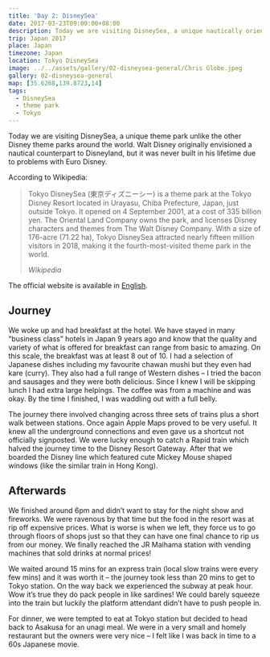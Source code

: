 ```yaml
---
title: 'Day 2: DisneySea'
date: 2017-03-23T09:00:00+08:00
description: Today we are visiting DisneySea, a unique nautically oriented theme park, unlike the other Disney theme parks around the world.
trip: Japan 2017
place: Japan
timezone: Japan
location: Tokyo DisneySea
image: ../../assets/gallery/02-disneysea-general/Chris Globe.jpeg
gallery: 02-disneysea-general
map: [35.6268,139.8723,14]
tags:
  - DisneySea
  - theme park
  - Tokyo
---
```

Today we are visiting DisneySea, a unique theme park unlike the other Disney theme parks around the world. Walt Disney originally envisioned a nautical counterpart to Disneyland, but it was never built in his lifetime due to problems with Euro Disney.

According to Wikipedia:

>Tokyo DisneySea (東京ディズニーシー) is a theme park at the Tokyo Disney Resort located in Urayasu, Chiba Prefecture, Japan, just outside Tokyo. It opened on 4 September 2001, at a cost of 335 billion yen. The Oriental Land Company owns the park, and licenses Disney characters and themes from The Walt Disney Company. With a size of 176-acre (71.22 ha), Tokyo DisneySea attracted nearly fifteen million visitors in 2018, making it the fourth-most-visited theme park in the world.
>
> *Wikipedia*

The official website is available in [English](http://www.tokyodisneyresort.jp/en/tds/).

## Journey

We woke up and had breakfast at the hotel. We have stayed in many “business class” hotels in Japan 9 years ago and know that the quality and variety of what is offered for breakfast can range from basic to amazing. On this scale, the breakfast was at least 8 out of 10. I had a selection of Japanese dishes including my favourite chawan mushi but they even had kare (curry). They also had a full range of Western dishes – I tried the bacon and sausages and they were both delicious. Since I knew I will be skipping lunch I had extra large helpings. The coffee was from a machine and was okay. By the time I finished, I was waddling out with a full belly.

The journey there involved changing across three sets of trains plus a short walk between stations. Once again Apple Maps proved to be very useful. It knew all the underground connections and even gave us a shortcut not officially signposted. We were lucky enough to catch a Rapid train which halved the journey time to the Disney Resort Gateway. After that we boarded the Disney line which featured cute Mickey Mouse shaped windows (like the similar train in Hong Kong).

## Afterwards

We finished around 6pm and didn’t want to stay for the night show and fireworks. We were ravenous by that time but the food in the resort was at rip off expensive prices. What is worse is when we left, they force us to go through floors of shops just so that they can have one final chance to rip us from our money. We finally reached the JR Maihama station with vending machines that sold drinks at normal prices!

We waited around 15 mins for an express train (local slow trains were every few mins) and it was worth it – the journey took less than 20 mins to get to Tokyo station. On the way back we experienced the subway at peak hour. Wow it’s true they do pack people in like sardines! We could barely squeeze into the train but luckily the platform attendant didn’t have to push people in.

For dinner, we were tempted to eat at Tokyo station but decided to head back to Asakusa for an unagi meal. We were in a very small and homely restaurant but the owners were very nice – I felt like I was back in time to a 60s Japanese movie.

